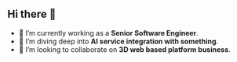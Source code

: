 ## Hi there 👋

- 🔭 I’m currently working as a **Senior Software Engineer**.
- 🌱 I’m diving deep into **AI service integration with something**.
- 👯 I’m looking to collaborate on **3D web based platform business**.
